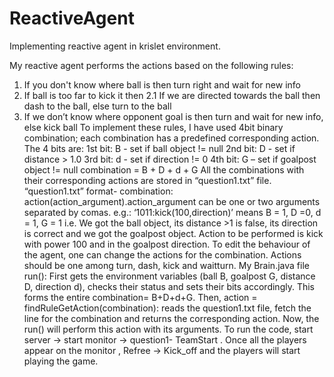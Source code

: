 # ReactiveAgent
Implementing reactive agent in krislet environment.

My reactive agent performs the actions based on the following rules:
1. If you don't know where ball is then turn right and wait for new info
2. If ball is too far to kick it then
2.1 If we are directed towards the ball then dash to the ball, else turn to the ball
3. If we don’t know where opponent goal is then turn and wait for new info, else kick ball
To implement these rules, I have used 4bit binary combination; each combination has a predefined corresponding action. The 4 bits are: 
1st bit: B - set if ball object != null
2nd bit: D - set if distance > 1.0
3rd bit: d - set if direction != 0
4th bit: G – set if goalpost object != null
combination = B + D + d + G
All the combinations with their corresponding actions are stored in “question1.txt” file.
“question1.txt” format-  combination: action(action_argument).action_argument can be one or two arguments separated by comas.
e.g.: ‘1011:kick(100,direction)’ means B = 1, D =0, d = 1, G = 1 i.e. We got the ball object, its distance >1 is false, its direction is correct and we got the goalpost object. Action to be performed is kick with power 100 and in the goalpost direction.
To edit the behaviour of the agent, one can change the actions for the combination. Actions should be one among turn, dash, kick and waitturn.
My Brain.java file run(): First gets the environment variables (ball B, goalpost G, distance D, direction d), checks their status and sets their bits accordingly. This forms the entire combination= B+D+d+G. Then,
action = findRuleGetAction(combination): reads the question1.txt file, fetch the line for the combination and returns the corresponding action. Now, the run() will perform this action with its arguments.
To run the code, start server -> start monitor -> question1- TeamStart . Once all the players appear on the monitor , Refree -> Kick_off and the players will start playing the game.
